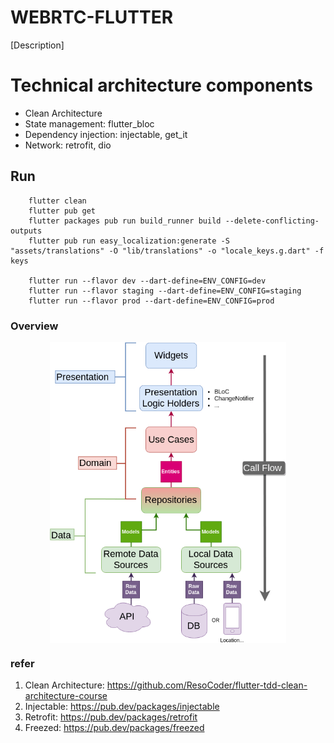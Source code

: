 # WEBRTC-FLUTTER

[Description]

# Technical architecture components
- Clean Architecture
- State management: flutter_bloc
- Dependency injection: injectable, get_it
- Network: retrofit, dio

## Run
```
    flutter clean
    flutter pub get
    flutter packages pub run build_runner build --delete-conflicting-outputs
    flutter pub run easy_localization:generate -S "assets/translations" -O "lib/translations" -o "locale_keys.g.dart" -f keys 

    flutter run --flavor dev --dart-define=ENV_CONFIG=dev
    flutter run --flavor staging --dart-define=ENV_CONFIG=staging
    flutter run --flavor prod --dart-define=ENV_CONFIG=prod
```

### Overview
<img src="./architecture-proposal.png" style="display: block; margin-left: auto; margin-right: auto; width: 75%;"/>

### refer
1. Clean Architecture: https://github.com/ResoCoder/flutter-tdd-clean-architecture-course
2. Injectable: https://pub.dev/packages/injectable
3. Retrofit: https://pub.dev/packages/retrofit
4. Freezed: https://pub.dev/packages/freezed
